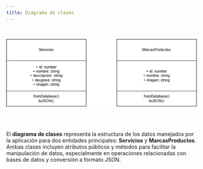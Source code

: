 ```yaml
---
title: Diagrama de clases
---
```

<br />

![Diagrama de Clases](../../../assets/clases.drawio.png)

<br />
<br />

El **diagrama de clases** representa la estructura de los datos manejados por la aplicación para dos entidades principales: **Servicios** y **MarcasProductos**. Ambas clases incluyen atributos públicos y métodos para facilitar la manipulación de datos, especialmente en operaciones relacionadas con bases de datos y conversión a formato JSON.